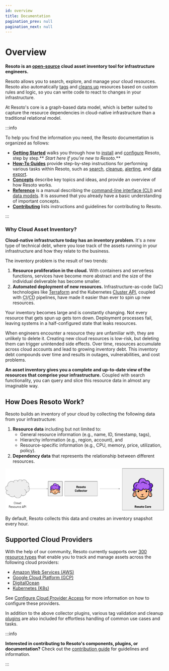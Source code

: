 ```yaml
---
id: overview
title: Documentation
pagination_prev: null
pagination_next: null
---
```


# Overview

**Resoto is an [open-source](https://github.com/someengineering/resoto/blob/main/LICENSE) cloud asset inventory tool for infrastructure engineers.**

Resoto allows you to search, explore, and manage your cloud resources. Resoto also automatically [tags](./concepts/resource-management/tagging.md) and [cleans up](./concepts/resource-management/cleanup.md) resources based on custom rules and logic, so you can write code to react to changes in your infrastructure.

At Resoto's core is a graph-based data model, which is better suited to capture the resource dependencies in cloud-native infrastructure than a traditional relational model.

:::info

To help you find the information you need, the Resoto documentation is organized as follows:

- **[Getting Started](./getting-started/index.md)** walks you through how to [install](./getting-started/install-resoto/index.md) and [configure](./getting-started/configure-cloud-provider-access/index.md) Resoto, step by step.** _Start here if you're new to Resoto._**
- **[How-To Guides](./how-to-guides/index.md)** provide step-by-step instructions for performing various tasks within Resoto, such as [search](./how-to-guides/search/index.md), [cleanup](./how-to-guides/cleanup/index.md), [alerting](./how-to-guides/alerting/index.md), and [data export](./how-to-guides/data-export/index.md).
- **[Concepts](./concepts/index.md)** describe key topics and ideas, and provide an overview of how Resoto works.
- **[Reference](./reference/index.md)** is a manual describing the [command-line interface (CLI)](./reference/cli/index.md) and [data models](./reference/data-models/index.md). It is assumed that you already have a basic understanding of important concepts.
- **[Contributing](./contributing/index.md)** lists instructions and guidelines for contributing to Resoto.

:::

### Why Cloud Asset Inventory?

**Cloud-native infrastructure today has an inventory problem.** It's a new type of technical debt, where you lose track of the assets running in your infrastructure and how they relate to the business.

The inventory problem is the result of two trends:

1. **Resource proliferation in the cloud.** With containers and serverless functions, services have become more abstract and the size of the individual deliverable has become smaller.
2. **Automated deployment of new resources.** Infrastructure-as-code (IaC) technologies like [Terraform](https://terraform.io) and the Kubernetes [Cluster API](https://cluster-api.sigs.k8s.io), coupled with <abbr title="continuous integration">CI</abbr>/<abbr title="continuous deployment">CD</abbr> pipelines, have made it easier than ever to spin up new resources.

Your inventory becomes large and is constantly changing. Not every resource that gets spun up gets torn down. Deployment processes fail, leaving systems in a half-configured state that leaks resources.

When engineers encounter a resource they are unfamiliar with, they are unlikely to delete it. Creating new cloud resources is low-risk, but deleting them can trigger unintended side effects. Over time, resources accumulate across cloud accounts and lead to growing inventory debt. This inventory debt compounds over time and results in outages, vulnerabilities, and cost problems.

**An asset inventory gives you a complete and up-to-date view of the resources that comprise your infrastructure.** Coupled with search functionality, you can query and slice this resource data in almost any imaginable way.

## How Does Resoto Work?

Resoto builds an inventory of your cloud by collecting the following data from your infrastructure:

1. **Resource data** including but not limited to:
   - General resource information (e.g., name, ID, timestamp, tags),
   - Hierarchy information (e.g., region, account), and
   - Resource-specific information (e.g., CPU, memory, price, utilization, policy).
2. **Dependency data** that represents the relationship between different resources.

![](./img/data-collection.png)

By default, Resoto collects this data and creates an inventory snapshot every hour.

## Supported Cloud Providers

With the help of our community, Resoto currently supports over [300 resource types](./reference/data-models/index.md) that enable you to track and manage assets across the following cloud providers:

- [Amazon Web Services (AWS)](./getting-started/configure-cloud-provider-access/aws.md)
- [Google Cloud Platform (GCP)](./getting-started/configure-cloud-provider-access/gcp.md)
- [DigitalOcean](./getting-started/configure-cloud-provider-access/digitalocean.md)
- [Kubernetes (K8s)](./getting-started/configure-cloud-provider-access/kubernetes.md)

See [Configure Cloud Provider Access](./getting-started/configure-cloud-provider-access/index.md) for more information on how to configure these providers.

In addition to the above collector plugins, various tag validation and cleanup [plugins](./reference/components/plugins/index.md) are also included for effortless handling of common use cases and tasks.

:::info

**Interested in contributing to Resoto's components, plugins, or documentation?** Check out the [contribution guide](./contributing/index.md) for guidelines and information.

:::
